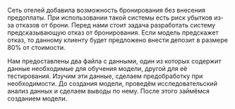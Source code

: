 Сеть отелей добавила возможность бронирования без внесения предоплаты. При использовании такой системы есть риск убытков из-за отказов от брони. Перед нами стоит задача разработать систему предсказывающую отказ от бронирования. Если модель предскажет отказ, то данному клиенту будет предложено внести депозит в размере 80% от стоимости.

Нам предоставлены два файла с данными, один из которых содержит данные необходимые для обучения модели, другой для её тестирования. Изучим эти данные, сделаем предобработку при необходимости. До создания модели, проведём исследовательский анализ данных и сделаем выводы по нему. После этого займёмся созданием модели.